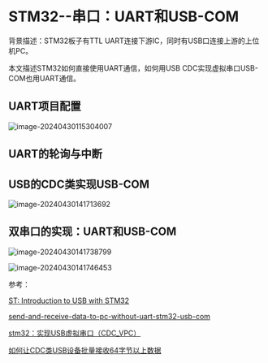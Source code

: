 # STM32--串口：UART和USB-COM

背景描述：STM32板子有TTL UART连接下游IC，同时有USB口连接上游的上位机PC。

本文描述STM32如何直接使用UART通信，如何用USB CDC实现虚拟串口USB-COM也用UART通信。

## UART项目配置

![image-20240430115304007](https://cdn.jsdelivr.net/gh/cursorhu/blog-images-on-picgo@master/images/202404301153104.png)

## UART的轮询与中断

## USB的CDC类实现USB-COM

![image-20240430141713692](https://cdn.jsdelivr.net/gh/cursorhu/blog-images-on-picgo@master/images/202404301417744.png)



## 双串口的实现：UART和USB-COM

![image-20240430141738799](https://cdn.jsdelivr.net/gh/cursorhu/blog-images-on-picgo@master/images/202404301417818.png)

![image-20240430141746453](https://cdn.jsdelivr.net/gh/cursorhu/blog-images-on-picgo@master/images/202404301417518.png)

参考：

[ST: Introduction to USB with STM32](https://wiki.st.com/stm32mcu/wiki/Introduction_to_USB_with_STM32#Communications_Devices_Class_(CDC))

[send-and-receive-data-to-pc-without-uart-stm32-usb-com](https://controllerstech.com/send-and-receive-data-to-pc-without-uart-stm32-usb-com/)

[stm32：实现USB虚拟串口（CDC_VPC）](https://www.cnblogs.com/FBsharl/p/17847962.html)

[如何让CDC类USB设备批量接收64字节以上数据](https://shequ.stmicroelectronics.cn/thread-637593-1-1.html)